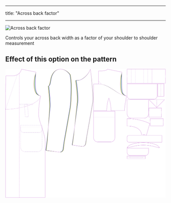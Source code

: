 ***

title: "Across back factor"

***

![Across back factor](./acrossbackfactor.svg)

Controls your across back width as a factor of your shoulder to shoulder measurement

## Effect of this option on the pattern

![This image shows the effect of this option by superimposing several variants that have a different value for this option](carlton_acrossbackfactor_sample.svg "Effect of this option on the pattern")
